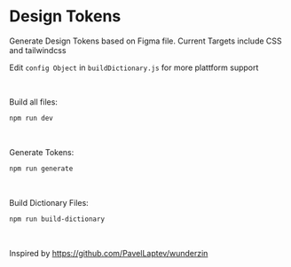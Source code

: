 # Design Tokens

Generate Design Tokens based on Figma file.
Current Targets include CSS and tailwindcss

Edit ```config Object``` in ```buildDictionary.js``` for more plattform support

<br>

Build all files:
```bash
npm run dev
```

<br>

Generate Tokens:
```bash
npm run generate
```

<br>

Build Dictionary Files:
```bash
npm run build-dictionary
```

<br>

Inspired by https://github.com/PavelLaptev/wunderzin
